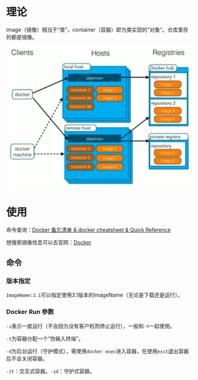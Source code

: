 # 理论
image（镜像）相当于“类”，container（容器）即为类实现的“对象”。仓库里存的都是镜像。

![](assets/uTools_1676288415314.png)

# 使用
命令查询：[Docker 备忘清单 & docker cheatsheet & Quick Reference](http://bbs.laoleng.vip/reference/docs/docker.html)

想搜索镜像信息可以去官网：[Docker](https://hub.docker.com/)
## 命令
### 版本指定
`ImageName:3.1`可以指定使用3.1版本的ImageName（无论是下载还是运行）。
### Docker Run 参数
`-i`表示一直运行（不会因为没有客户机而停止运行），一般和`-t`一起使用。

`-t`为容器分配一个“伪输入终端”。

`-d`为后台运行（守护模式），需使用`docker exec`进入容器，在使用`exit`退出容器后不会关闭容器。

`-it`：交互式容器。`-id`：守护式容器。



























